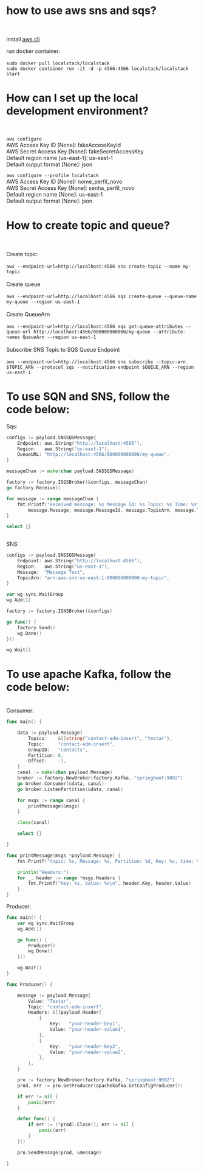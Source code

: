 
<h1>how to use aws sns and sqs?</h1>
<br />
<p>
install <a href="https://docs.aws.amazon.com/cli/latest/userguide/getting-started-install.html" title="aws cli">aws cli</a> 
<br />

run docker container:<br /><br/>
`sudo docker pull localstack/localstack`<br />
`sudo docker container run -it -d -p 4566:4566 localstack/localstack start`<br />


<h1>How can I set up the local development environment?</h1><br />

`aws configure`<br />
	AWS Access Key ID [None]: fakeAccessKeyId <br />
	AWS Secret Access Key [None]: fakeSecretAccessKey<br />
	Default region name [us-east-1]: us-east-1<br />
	Default output format [None]: json<br />
    

`aws configure --profile localstack`<br />
	AWS Access Key ID [None]: nome_perfil_novo<br />
	AWS Secret Access Key [None]: senha_perfil_novo<br />
	Default region name [None]: us-east-1<br />
	Default output format [None]: json<br />
</p>
<p>
<h1>How to create topic and queue?</h1><br />

Create topic:<br/><br/>
`aws --endpoint-url=http://localhost:4566 sns create-topic --name my-topic`
<br /><br/>
Create queue
<br /><br/>
`aws --endpoint-url=http://localhost:4566 sqs create-queue --queue-name my-queue --region us-east-1`
<br /><br/>
Create QueueArn
<br /><br/>
`aws --endpoint-url=http://localhost:4566 sqs get-queue-attributes --queue-url http://localhost:4566/000000000000/my-queue --attribute-names QueueArn --region us-east-1`
<br /><br/>
Subscribe SNS Topic to SQS Queue Endpoint
<br /><br/>
`aws --endpoint-url=http://localhost:4566 sns subscribe --topic-arn $TOPIC_ARN --protocol sqs --notification-endpoint $QUEUE_ARN --region us-east-1`
</p>

<h1>To use SQN and SNS, follow the code below:</h1>
Sqs:

```go
configs := payload.SNSSQSMessage{
	Endpoint: aws.String("http://localhost:4566"),
	Region:   aws.String("us-east-1"),
	QueueURL: "http://localhost:4566/000000000000/my-queue",
}

messageChan := make(chan payload.SNSSQSMessage)

factory := factory.ISQSBroker(&configs, messageChan)
go factory.Receive()

for message := range messageChan {
	fmt.Printf("Received message: %s Message Id: %s Topic: %s Time: %s\n",
		message.Message, message.MessageId, message.TopicArn, message.Timestamp)
}

select {}
	
```
SNS:
```go
configs := payload.SNSSQSMessage{
	Endpoint: aws.String("http://localhost:4566"),
	Region:   aws.String("us-east-1"),
	Message:  "Message Test",
	TopicArn: "arn:aws:sns:us-east-1:000000000000:my-topic",
}

var wg sync.WaitGroup
wg.Add(1)

factory := factory.ISNSBroker(&configs)

go func() {
	factory.Send()
	wg.Done()
}()

wg.Wait()
```
<h1>To use apache Kafka, follow the code below:</h1>
<br/>
Consumer:

```go
func main() {

	data := payload.Message{
		Topics:    &[]string{"contact-adm-insert", "testar"},
		Topic:     "contact-adm-insert",
		GroupID:   "contacts",
		Partition: 0,
		Offset:    -1,
	}
	canal := make(chan payload.Message)
	broker := factory.NewBroker(factory.Kafka, "springboot:9092")
	go broker.Consumer(&data, canal)
	go broker.ListenPartition(&data, canal)

	for msgs := range canal {
		printMessage(&msgs)
	}

	close(canal)

	select {}

}

func printMessage(msgs *payload.Message) {
	fmt.Printf("topic: %s, Message: %s, Partition: %d, Key: %s, time: %s\n", msgs.Topic, msgs.Value, msgs.Partition, msgs.Key, msgs.Time.Format("2006-01-02 15:04:05"))

	println("Headers:")
	for _, header := range *msgs.Headers {
		fmt.Printf("Key: %s, Value: %s\n", header.Key, header.Value)
	}
}

```

Producer:

```go
func main() {
	var wg sync.WaitGroup
	wg.Add(1)

	go func() {
		Producer()
		wg.Done()
	}()

	wg.Wait()
}

func Producer() {

	message := payload.Message{
		Value: "Testar",
		Topic: "contact-adm-insert",
		Headers: &[]payload.Header{
			{
				Key:   "your-header-key1",
				Value: "your-header-value1",
			},
			{
				Key:   "your-header-key2",
				Value: "your-header-value2",
			},
		},
	}

	pro := factory.NewBroker(factory.Kafka, "springboot:9092")
	prod, err := pro.GetProducer(apachekafka.GetConfigProducer())

	if err != nil {
		panic(err)
	}

	defer func() {
		if err := (*prod).Close(); err != nil {
			panic(err)
		}
	}()

	pro.SendMessage(prod, &message)

}

```